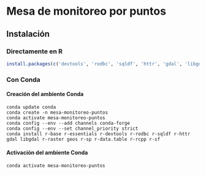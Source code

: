 # Mesa de monitoreo por puntos

## Instalación

### Directamente en R
```r
install.packages(c('devtools', 'rodbc', 'sqldf', 'httr', 'gdal', 'libgdal', 'raster', 'geos', 'sp', 'data.table', 'rcpp', 'sf'))
```

### Con Conda
#### Creación del ambiente Conda
```shell
conda update conda
conda create -n mesa-monitoreo-puntos
conda activate mesa-monitoreo-puntos
conda config --env --add channels conda-forge
conda config --env --set channel_priority strict
conda install r-base r-essentials r-devtools r-rodbc r-sqldf r-httr gdal libgdal r-raster geos r-sp r-data.table r-rcpp r-sf
```

#### Activación del ambiente Conda
```shell
conda activate mesa-monitoreo-puntos
```
